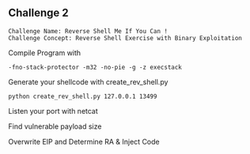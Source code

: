 Challenge 2
-------------------------------------
	Challenge Name: Reverse Shell Me If You Can !
	Challenge Concept: Reverse Shell Exercise with Binary Exploitation 

Compile Program with 

	-fno-stack-protector -m32 -no-pie -g -z execstack

Generate your shellcode with create_rev_shell.py

	python create_rev_shell.py 127.0.0.1 13499

Listen your port with netcat

Find vulnerable payload size

Overwrite EIP and Determine RA & Inject Code




